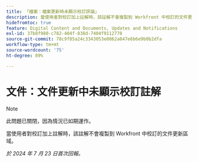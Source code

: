 ```yaml
---
title: 「檔案：檔案更新時未顯示校訂評論」
description: 當使用者對校訂加上註解時，該註解不會複製到 Workfront 中校訂的文件更新區域。
hidefromtoc: true
feature: Digital Content and Documents, Updates and Notifications
exl-id: 37b8f980-c782-404f-838d-7404f9112778
source-git-commit: 78c9f85a24c3343053e0862a847e6b6e9b0b2dfa
workflow-type: tm+mt
source-wordcount: '75'
ht-degree: 89%

---
```


# 文件：文件更新中未顯示校訂註解

>[!NOTE]
>
>此問題已關閉，因為情況已如期運作。

當使用者對校訂加上註解時，該註解不會複製到 Workfront 中校訂的文件更新區域。

_於 2024 年 7 月 23 日首次回報。_
